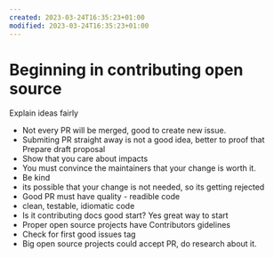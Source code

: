 ```yaml
---
created: 2023-03-24T16:35:23+01:00
modified: 2023-03-24T16:35:23+01:00
---
```


# Beginning in contributing open source

Explain ideas fairly
* Not every PR will be merged, good to create new issue.
* Submiting PR straight away is not a good idea, better to proof that 
Prepare draft proposal
* Show that you care about impacts
* You must convince the maintainers that your change is worth it.
* Be kind
* its possible that your change is not needed, so its getting rejected
* Good PR must have quality - readible code
* clean, testable, idiomatic code
* Is it contributing docs good start? Yes great way to start
* Proper open source projects have Contributors gidelines
* Check for first good issues tag
* Big open source projects could accept PR, do research about it.
